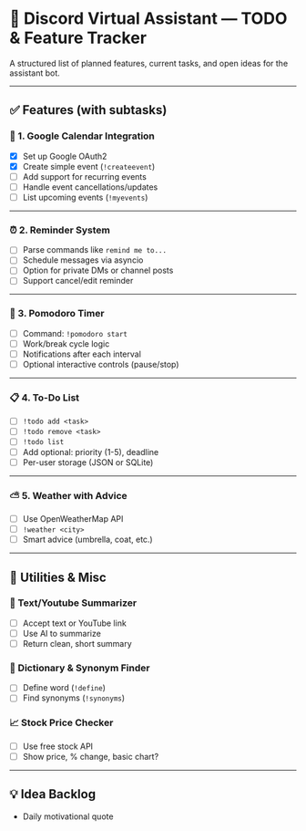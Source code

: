 # 🧠 Discord Virtual Assistant — TODO & Feature Tracker

A structured list of planned features, current tasks, and open ideas for the assistant bot.

---

## ✅ Features (with subtasks)

### 📅 1. Google Calendar Integration
- [x] Set up Google OAuth2
- [x] Create simple event (`!createevent`)
- [ ] Add support for recurring events
- [ ] Handle event cancellations/updates
- [ ] List upcoming events (`!myevents`)

---

### ⏰ 2. Reminder System
- [ ] Parse commands like `remind me to...`
- [ ] Schedule messages via asyncio
- [ ] Option for private DMs or channel posts
- [ ] Support cancel/edit reminder

---

### 🍅 3. Pomodoro Timer
- [ ] Command: `!pomodoro start`
- [ ] Work/break cycle logic
- [ ] Notifications after each interval
- [ ] Optional interactive controls (pause/stop)

---

### 📋 4. To-Do List
- [ ] `!todo add <task>`
- [ ] `!todo remove <task>`
- [ ] `!todo list`
- [ ] Add optional: priority (1-5), deadline
- [ ] Per-user storage (JSON or SQLite)

---

### ⛅ 5. Weather with Advice
- [ ] Use OpenWeatherMap API
- [ ] `!weather <city>`
- [ ] Smart advice (umbrella, coat, etc.)

---

## 🔧 Utilities & Misc

### 🧠 Text/Youtube Summarizer
- [ ] Accept text or YouTube link
- [ ] Use AI to summarize
- [ ] Return clean, short summary

### 📖 Dictionary & Synonym Finder
- [ ] Define word (`!define`)
- [ ] Find synonyms (`!synonyms`)

### 📈 Stock Price Checker
- [ ] Use free stock API
- [ ] Show price, % change, basic chart?

---

## 💡 Idea Backlog

- Daily motivational quote

